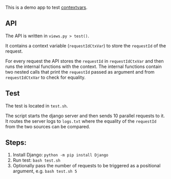 This is a demo app to test [contextvars](https://docs.python.org/3/library/contextvars.html).

## API

The API is written in `views.py > test()`. 

It contains a context variable (`requestIdCtxVar`) to store the `requestId` of the request. 

For every request the API stores the `requestId` in `requestIdCtxVar` and then runs the internal functions with the context. The internal functions contain two nested calls that print the `requestId` passed as argument and from `requestIdCtxVar` to check for equality.

## Test

The test is located in `test.sh`. 

The script starts the django server and then sends 10 parallel requests to it. It routes the server logs to `logs.txt` where the equality of the `requestId` from the two sources can be compared.

## Steps:

1. Install Django: `python -m pip install Django`
2. Run test: `bash test.sh`
3. Optionally pass the number of requests to be triggered as a positional argument, e.g. `bash test.sh 5`

